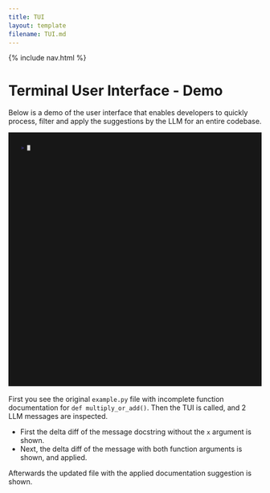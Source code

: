 ```yaml
---
title: TUI
layout: template
filename: TUI.md
--- 
```

<html lang="en">
  <body>
    {% include nav.html %}
    </body>
</html>

# Terminal User Interface - Demo
Below is a demo of the user interface that enables developers to quickly process, filter and apply the suggestions by the LLM for an entire codebase.

![alt-text-1](TUI_demo.gif "TUI")

First you see the original `example.py` file with incomplete function documentation for `def multiply_or_add()`. Then the TUI is called, and 2 LLM messages are inspected.

- First the delta diff of the message docstring without the `x` argument is shown.
- Next, the delta diff of the message with both function arguments is shown, and applied.

Afterwards the updated file with the applied documentation suggestion is shown.
